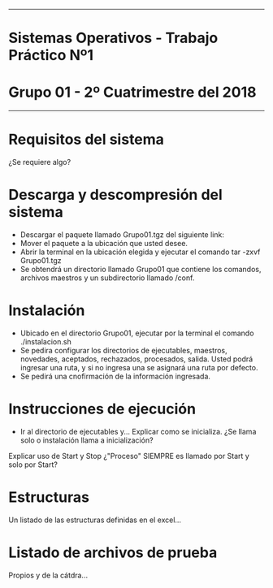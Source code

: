 ********************************************
# Sistemas Operativos - Trabajo Práctico Nº1
# Grupo 01 - 2º Cuatrimestre del 2018
********************************************

# Requisitos del sistema
¿Se requiere algo?




# Descarga y descompresión del sistema
- Descargar el paquete llamado Grupo01.tgz del siguiente link:
- Mover el paquete a la ubicación que usted desee.
- Abrir la terminal en la ubicación elegida y ejecutar el comando tar -zxvf Grupo01.tgz
- Se obtendrá un directorio llamado Grupo01 que contiene los comandos, archivos maestros y un subdirectorio llamado /conf.



# Instalación
- Ubicado en el directorio Grupo01, ejecutar por la terminal el comando ./instalacion.sh
- Se pedira configurar los directorios de ejecutables, maestros, novedades, aceptados, rechazados, procesados, salida. Usted podrá ingresar una ruta, y si no ingresa una se asignará una ruta por defecto.
- Se pedirá una cnofirmación de la información ingresada.




# Instrucciones de ejecución
- Ir al directorio de ejecutables y...
Explicar como se inicializa. ¿Se llama solo o instalación llama a inicialización?

Explicar uso de Start y Stop
¿"Proceso" SIEMPRE es llamado por Start y solo por Start?


# Estructuras
Un listado de las estructuras definidas en el excel...

# Listado de archivos de prueba
Propios y de la cátdra...
